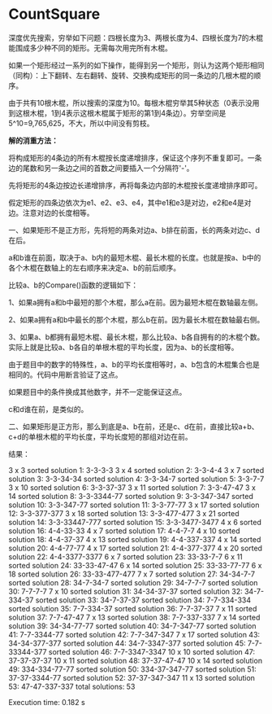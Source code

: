 # CountSquare
深度优先搜索，穷举如下问题：四根长度为3、两根长度为4、四根长度为7的木棍能围成多少种不同的矩形。无需每次用完所有木棍。

如果一个矩形经过一系列的如下操作，能得到另一个矩形，则认为这两个矩形相同（同构）：上下翻转、左右翻转、旋转、交换构成矩形的同一条边的几根木棍的顺序。

由于共有10根木棍，所以搜索的深度为10。每根木棍穷举其5种状态（0表示没用到这根木棍，1到4表示这根木棍属于矩形的第1到4条边）。穷举空间是5^10=9,765,625，不大，所以中间没有剪枝。

**解的消重方法：**

将构成矩形的4条边的所有木棍按长度递增排序，保证这个序列不重复即可。一条边的尾数和另一条边之间的首数之间要插入一个分隔符'-'。

先将矩形的4条边按边长递增排序，再将每条边内部的木棍按长度递增排序即可。

假定矩形的四条边依次为e1、e2、e3、e4，其中e1和e3是对边，e2和e4是对边。注意对边的长度相等。

一、如果矩形不是正方形，先将短的两条对边a、b排在前面，长的两条对边c、d在后。

a和b谁在前面，取决于a、b内的最短木棍、最长木棍的长度。也就是按a、b中的各个木棍在数轴上的左右顺序来决定a、b的前后顺序。

比较a、b的Compare()函数的逻辑如下：

1、如果a拥有a和b中最短的那个木棍，那么a在前。因为最短木棍在数轴最左侧。

2、如果a拥有a和b中最长的那个木棍，那么b在前。因为最长木棍在数轴最右侧。

3、如果a、b都拥有最短木棍、最长木棍，那么比较a、b各自拥有的的木棍个数。实际上就是比较a、b各自的单根木棍的平均长度，因为a、b的长度相等。

由于题目中的数字的特殊性，a、b的平均长度相等时，a、b包含的木棍集合也是相同的。代码中用断言验证了这点。

如果题目中的条件换成其他数字，并不一定能保证这点。

c和d谁在前，是类似的。

二、如果矩形是正方形，那么到底是a、b在前，还是c、d在前，直接比较a+b、c+d的单根木棍的平均长度，平均长度短的那组对边在前。

结果：

3 x 3
        sorted solution 1: 3-3-3-3
3 x 4
        sorted solution 2: 3-3-4-4
3 x 7
        sorted solution 3: 3-3-34-34
        sorted solution 4: 3-3-34-7
        sorted solution 5: 3-3-7-7
3 x 10
        sorted solution 6: 3-3-37-37
3 x 11
        sorted solution 7: 3-3-47-47
3 x 14
        sorted solution 8: 3-3-3344-77
        sorted solution 9: 3-3-347-347
        sorted solution 10: 3-3-347-77
        sorted solution 11: 3-3-77-77
3 x 17
        sorted solution 12: 3-3-377-377
3 x 18
        sorted solution 13: 3-3-477-477
3 x 21
        sorted solution 14: 3-3-33447-777
        sorted solution 15: 3-3-3477-3477
4 x 6
        sorted solution 16: 4-4-33-33
4 x 7
        sorted solution 17: 4-4-7-7
4 x 10
        sorted solution 18: 4-4-37-37
4 x 13
        sorted solution 19: 4-4-337-337
4 x 14
        sorted solution 20: 4-4-77-77
4 x 17
        sorted solution 21: 4-4-377-377
4 x 20
        sorted solution 22: 4-4-3377-3377
6 x 7
        sorted solution 23: 33-33-7-7
6 x 11
        sorted solution 24: 33-33-47-47
6 x 14
        sorted solution 25: 33-33-77-77
6 x 18
        sorted solution 26: 33-33-477-477
7 x 7
        sorted solution 27: 34-34-7-7
        sorted solution 28: 34-7-34-7
        sorted solution 29: 34-7-7-7
        sorted solution 30: 7-7-7-7
7 x 10
        sorted solution 31: 34-34-37-37
        sorted solution 32: 34-7-334-37
        sorted solution 33: 34-7-37-37
        sorted solution 34: 7-7-334-334
        sorted solution 35: 7-7-334-37
        sorted solution 36: 7-7-37-37
7 x 11
        sorted solution 37: 7-7-47-47
7 x 13
        sorted solution 38: 7-7-337-337
7 x 14
        sorted solution 39: 34-34-77-77
        sorted solution 40: 34-7-347-77
        sorted solution 41: 7-7-3344-77
        sorted solution 42: 7-7-347-347
7 x 17
        sorted solution 43: 34-34-377-377
        sorted solution 44: 34-7-3347-377
        sorted solution 45: 7-7-33344-377
        sorted solution 46: 7-7-3347-3347
10 x 10
        sorted solution 47: 37-37-37-37
10 x 11
        sorted solution 48: 37-37-47-47
10 x 14
        sorted solution 49: 334-334-77-77
        sorted solution 50: 334-37-347-77
        sorted solution 51: 37-37-3344-77
        sorted solution 52: 37-37-347-347
11 x 13
        sorted solution 53: 47-47-337-337
total solutions: 53

Execution time: 0.182 s
